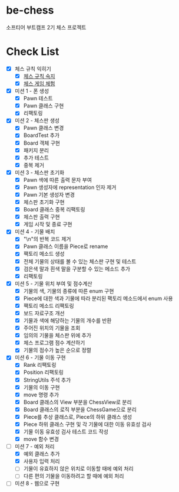 # be-chess
소프티어 부트캠프 2기 체스 프로젝트

# Check List
- [X] 체스 규칙 익히기
  - [X] [체스 규칙 숙지](https://ko.wikipedia.org/wiki/체스_규칙)
  - [X] [체스 게임 체험](https://www.chess.com/ko/play/computer)
- [X] 미션 1 - 폰 생성
  - [X] Pawn 테스트
  - [X] Pawn 클래스 구현
  - [X] 리팩토링
- [X] 미션 2 - 체스판 생성
  - [X] Pawn 클래스 변경 
  - [X] BoardTest 추가
  - [X] Board 객체 구현
  - [X] 패키지 분리 
  - [X] 추가 테스트 
  - [X] 중복 제거
- [X] 미션 3 - 체스판 초기화
  - [X] Pawn 색에 따른 출력 문자 부여
  - [X] Pawn 생성자에 representation 인자 제거
  - [X] Pawn 기본 생성자 변경
  - [X] 체스판 초기화 구현
  - [X] Board 클래스 중복 리팩토링 
  - [X] 체스판 출력 구현
  - [X] 게임 시작 및 종료 구현
- [X] 미션 4 - 기물 배치
  - [X] "\n"의 반복 코드 제거 
  - [X] Pawn 클래스 이름을 Piece로 rename 
  - [X] 팩토리 메소드 생성 
  - [X] 전체 기물의 상태를 볼 수 있는 체스판 구현 및 테스트 
  - [X] 검은색 말과 흰색 말을 구분할 수 있는 메소드 추가 
  - [X] 리팩토링
- [X] 미션 5 - 기물 위치 부여 및 점수계산
  - [X] 기물의 색, 기물의 종류에 따른 enum 구현 
  - [X] Piece에 대한 색과 기물에 따라 분리된 팩토리 메소드에서 enum 사용 
  - [X] 팩토리 메소드 리팩토링 
  - [X] 보드 자료구조 개선 
  - [X] 기물과 색에 해당하는 기물의 개수를 반환 
  - [X] 주어진 위치의 기물을 조회 
  - [X] 임의의 기물을 체스판 위에 추가 
  - [X] 체스 프로그램 점수 계산하기 
  - [X] 기물의 점수가 높은 순으로 정렬
- [X] 미션 6 - 기물 이동 구현
  - [X] Rank 리팩토링 
  - [X] Position 리팩토링
  - [X] StringUtils 주석 추가
  - [X] 기물의 이동 구현 
  - [X] move 명령 추가 
  - [X] Board 클래스의 View 부분을 ChessView로 분리 
  - [X] Board 클래스의 로직 부분을 ChessGame으로 분리
  - [X] Piece를 추상 클래스로, Piece의 하위 클래스 생성
  - [X] Piece 하위 클래스 구현 및 각 기물에 대한 이동 유효성 검사
  - [X] 기물 이동 유효성 검사 테스트 코드 작성
  - [X] move 함수 변경
- [ ] 미션 7 - 예외 처리
  - [X] 예외 클래스 추가
  - [X] 사용자 입력 처리
  - [ ] 기물이 유효하지 않은 위치로 이동할 때에 예외 처리 
  - [ ] 다른 편의 기물을 이동하려고 할 때에 예외 처리
- [ ] 미션 8 - 웹으로 구현